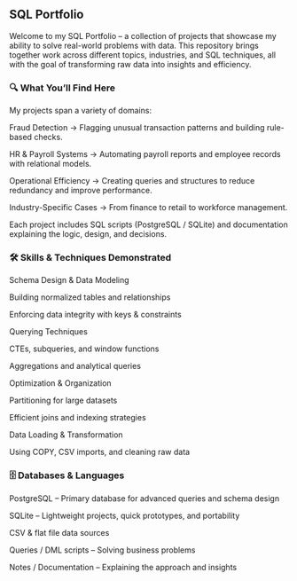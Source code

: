 ## SQL Portfolio

Welcome to my SQL Portfolio – a collection of projects that showcase my ability to solve real-world problems with data.
This repository brings together work across different topics, industries, and SQL techniques, all with the goal of transforming raw data into insights and efficiency.

### 🔍 What You’ll Find Here

My projects span a variety of domains:

Fraud Detection → Flagging unusual transaction patterns and building rule-based checks.

HR & Payroll Systems → Automating payroll reports and employee records with relational models.

Operational Efficiency → Creating queries and structures to reduce redundancy and improve performance.

Industry-Specific Cases → From finance to retail to workforce management.

Each project includes SQL scripts (PostgreSQL / SQLite) and documentation explaining the logic, design, and decisions.

### 🛠️ Skills & Techniques Demonstrated

Schema Design & Data Modeling

Building normalized tables and relationships

Enforcing data integrity with keys & constraints

Querying Techniques

CTEs, subqueries, and window functions

Aggregations and analytical queries

Optimization & Organization

Partitioning for large datasets

Efficient joins and indexing strategies

Data Loading & Transformation

Using COPY, CSV imports, and cleaning raw data

### 🗄️ Databases & Languages

PostgreSQL – Primary database for advanced queries and schema design

SQLite – Lightweight projects, quick prototypes, and portability

CSV & flat file data sources



Queries / DML scripts – Solving business problems

Notes / Documentation – Explaining the approach and insights
